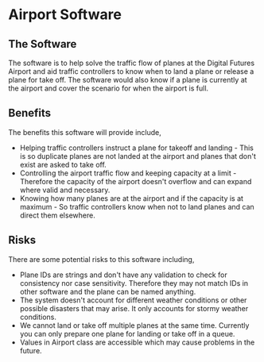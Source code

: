 # Airport Software
## The Software
The software is to help solve the traffic flow of planes at the Digital Futures Airport and aid traffic controllers to know when to land a plane or release a plane for take off. The software would also know if a plane is currently at the airport and cover the scenario for when the airport is full.

## Benefits
The benefits this software will provide include,
* Helping traffic controllers instruct a plane for takeoff and landing - This is so duplicate planes are not landed at the airport and planes that don't exist are asked to take off.
* Controlling the airport traffic flow and keeping capacity at a limit - Therefore the capacity of the airport doesn't overflow and can expand where valid and necessary.
* Knowing how many planes are at the airport and if the capacity is at maximum - So traffic controllers know when not to land planes and can direct them elsewhere.

## Risks
There are some potential risks to this software including,
* Plane IDs are strings and don't have any validation to check for consistency nor case sensitivity. Therefore they may not match IDs in other software and the plane can be named anything.
* The system doesn't account for different weather conditions or other possible disasters that may arise. It only accounts for stormy weather conditions.
* We cannot land or take off multiple planes at the same time. Currently you can only prepare one plane for landing or take off in a queue.
* Values in Airport class are accessible which may cause problems in the future.